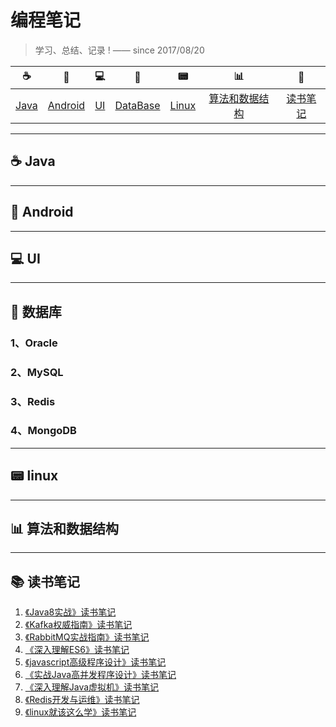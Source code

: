 # 编程笔记

> 学习、总结、记录 ! —— since 2017/08/20

|   ☕️          | 📱 | 💻 | 💾 | 📟 | 📊 | 📕 |
| :-------: | :----: | :----: | :----: | :----: | :----: | :----: | 
| <a href="#☕️ Java">Java</a> | <a href="#📱 Android">Android</a> | <a href="#UI">UI</a> | <a href="#DataBase">DataBase</a> | <a href="#Linux">Linux</a> | <a href="#算法和数据结构">算法和数据结构</a> | <a href="#books-读书笔记">读书笔记</a> | 

---

## ☕️ Java

---

## 📱 Android

---

## 💻 UI

--- 

## 💾 数据库

### 1、Oracle

### 2、MySQL

### 3、Redis

### 4、MongoDB

---

## 📟 linux

---

## 📊 算法和数据结构

---

## :books: 读书笔记

1. [《Java8实战》读书笔记](notes/《Java8实战》读书笔记.md)
2. [《Kafka权威指南》读书笔记](https://github.com/qshomewy/JavaNotes/blob/master/notes/《Kafka权威指南》读书笔记.md) 
3. [《RabbitMQ实战指南》读书笔记](https://github.com/qshomewy/JavaNotes/blob/master/notes/《RabbitMQ实战指南》读书笔记.md) 
4. [《深入理解ES6》读书笔记](https://github.com/qshomewy/JavaNotes/blob/master/notes/《深入理解ES6》读书笔记.md)
5. [《javascript高级程序设计》读书笔记](https://github.com/qshomewy/JavaNotes/blob/master/notes/《javascript高级程序设计》读书笔记.md) 
6. [《实战Java高并发程序设计》读书笔记](https://github.com/qshomewy/JavaNotes/blob/master/notes/《实战Java高并发程序设计》读书笔记.md)
7. [《深入理解Java虚拟机》读书笔记](https://github.com/qshomewy/JavaNotes/blob/master/notes/《深入理解Java虚拟机》读书笔记.md) 
8. [《Redis开发与运维》读书笔记](https://github.com/qshomewy/JavaNotes/blob/master/notes/《Redis开发与运维》读书笔记.md) 
9. [《linux就该这么学》读书笔记](https://github.com/qshomewy/JavaNotes/blob/master/notes/《linux就该这么学》读书笔记.md) 


